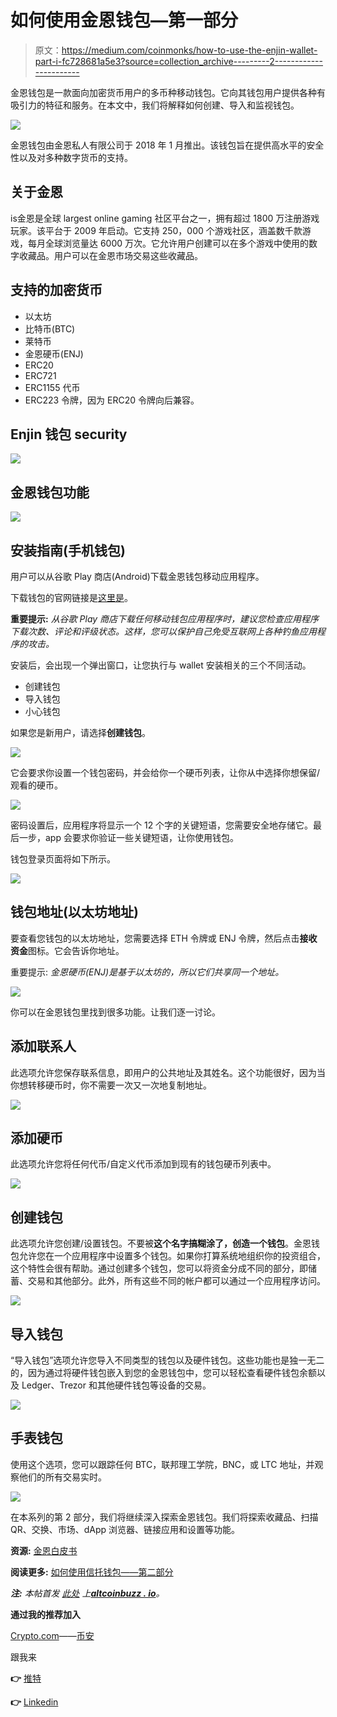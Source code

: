 # 如何使用金恩钱包—第一部分

> 原文：<https://medium.com/coinmonks/how-to-use-the-enjin-wallet-part-i-fc728681a5e3?source=collection_archive---------2----------------------->

金恩钱包是一款面向加密货币用户的多币种移动钱包。它向其钱包用户提供各种有吸引力的特征和服务。在本文中，我们将解释如何创建、导入和监视钱包。

![](img/901c8656990a7d91e8ada394f0cc6dcf.png)

金恩钱包由金恩私人有限公司于 2018 年 1 月推出。该钱包旨在提供高水平的安全性以及对多种数字货币的支持。

## **关于金恩**

іѕ金恩是全球 lаrgеѕt оnlіnе gаmіng 社区平台之一，拥有超过 1800 万注册游戏玩家。该平台于 2009 年启动。它支持 250，000 个游戏社区，涵盖数千款游戏，每月全球浏览量达 6000 万次。它允许用户创建可以在多个游戏中使用的数字收藏品。用户可以在金恩市场交易这些收藏品。

## **支持的加密货币**

*   以太坊
*   比特币(BTC)
*   莱特币
*   金恩硬币(ENJ)
*   ERC20
*   ERC721
*   ERC1155 代币
*   ERC223 令牌，因为 ERC20 令牌向后兼容。

## **Enjіn 钱包 sесurіtу**

![](img/519e9e3eaf0c3105e5cdeff3eb241047.png)

## **金恩钱包功能**

![](img/9290a8dac8f6c50522a8e2589200f239.png)

## **安装指南(手机钱包)**

用户可以从谷歌 Play 商店(Android)下载金恩钱包移动应用程序。

下载钱包的官网链接是[这里是](https://enjin.io/wallet)。

**重要提示:** *从谷歌 Play 商店下载任何移动钱包应用程序时，建议您检查应用程序下载次数、评论和评级状态。这样，您可以保护自己免受互联网上各种钓鱼应用程序的攻击。*

安装后，会出现一个弹出窗口，让您执行与 wallet 安装相关的三个不同活动。

*   创建钱包
*   导入钱包
*   小心钱包

如果您是新用户，请选择**创建钱包**。

![](img/52235ef4b586ca415bf380327000c4f9.png)

它会要求你设置一个钱包密码，并会给你一个硬币列表，让你从中选择你想保留/观看的硬币。

![](img/1e30b12dd9b296e629bc17cb700bc4b3.png)

密码设置后，应用程序将显示一个 12 个字的关键短语，您需要安全地存储它。最后一步，app 会要求你验证一些关键短语，让你使用钱包。

钱包登录页面将如下所示。

![](img/ce4ad28190513faf4fd9f7ca956386cb.png)

## **钱包地址(以太坊地址)**

要查看您钱包的以太坊地址，您需要选择 ETH 令牌或 ENJ 令牌，然后点击**接收资金**图标。它会告诉你地址。

重要提示: *金恩硬币(ENJ)是基于以太坊的，所以它们共享同一个地址。*

![](img/542763bbb31727d4933ba77368761ee1.png)

你可以在金恩钱包里找到很多功能。让我们逐一讨论。

## **添加联系人**

此选项允许您保存联系信息，即用户的公共地址及其姓名。这个功能很好，因为当你想转移硬币时，你不需要一次又一次地复制地址。

![](img/f61a244d82f7422e7ba627eaab5efb6a.png)

## **添加硬币**

此选项允许您将任何代币/自定义代币添加到现有的钱包硬币列表中。

![](img/23ead713274f08efc25702b8186b8001.png)

## **创建钱包**

此选项允许您创建/设置钱包。不要被**这个名字搞糊涂了，创造一个钱包**。金恩钱包允许您在一个应用程序中设置多个钱包。如果你打算系统地组织你的投资组合，这个特性会很有帮助。通过创建多个钱包，您可以将资金分成不同的部分，即储蓄、交易和其他部分。此外，所有这些不同的帐户都可以通过一个应用程序访问。

![](img/efc64ce55b5ab1740e7cf926e8cf391d.png)

## **导入钱包**

“导入钱包”选项允许您导入不同类型的钱包以及硬件钱包。这些功能也是独一无二的，因为通过将硬件钱包嵌入到您的金恩钱包中，您可以轻松查看硬件钱包余额以及 Ledger、Trezor 和其他硬件钱包等设备的交易。

![](img/542cc9a6816d33a2f3fcf97e65b69077.png)

## **手表钱包**

使用这个选项，您可以跟踪任何 BTC，联邦理工学院，BNC，或 LTC 地址，并观察他们的所有交易实时。

![](img/63054dd119ad9252e9447f606f279d5e.png)

在本系列的第 2 部分，我们将继续深入探索金恩钱包。我们将探索收藏品、扫描 QR、交换、市场、dApp 浏览器、链接应用和设置等功能。

**资源:** [金恩白皮书](https://cdn.enjin.io/downloads/whitepapers/enjin-coin/en.pdf)

**阅读更多:** [如何使用信托钱包——第二部分](/coinmonks/how-to-use-trust-wallet-part-ii-68fde550c69)

***注:*** *本帖首发* [*此处*](https://www.altcoinbuzz.io/bitcoin-and-crypto-guide/how-to-use-the-enjin-wallet-part-i/) *上*[***altcoinbuzz . io***](http://www.altcoinbuzz.io/)*。*

**通过我的推荐加入**

[Crypto.com](https://binance.com/en/register?ref=E8PCD3AF)——[币安](https://platinum.crypto.com/r/sut3pd9bzn)

跟我来

**👉** [推特](https://twitter.com/rumadas123)

**👉** [Linkedin](https://www.linkedin.com/in/ruma-das-a1439320/)